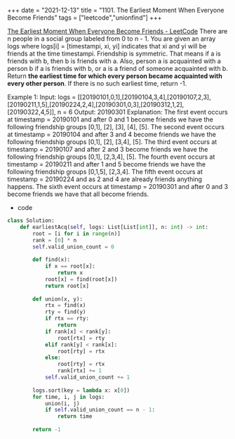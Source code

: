 +++ 
date = "2021-12-13"
title = "1101. The Earliest Moment When Everyone Become Friends"
tags = ["leetcode","unionfind"]
+++

[The Earliest Moment When Everyone Become Friends - LeetCode](https://leetcode.com/problems/the-earliest-moment-when-everyone-become-friends/)
There are n people in a social group labeled from 0 to n - 1. You are given an array logs where logs[i] = [timestampi, xi, yi] indicates that xi and yi will be friends at the time timestampi.
Friendship is symmetric. That means if a is friends with b, then b is friends with a. Also, person a is acquainted with a person b if a is friends with b, or a is a friend of someone acquainted with b.
Return __the earliest time for which every person became acquainted with every other person__. If there is no such earliest time, return -1.
 
Example 1:
Input: logs = [[20190101,0,1],[20190104,3,4],[20190107,2,3],[20190211,1,5],[20190224,2,4],[20190301,0,3],[20190312,1,2],[20190322,4,5]], n = 6 Output: 20190301 Explanation: The first event occurs at timestamp = 20190101 and after 0 and 1 become friends we have the following friendship groups [0,1], [2], [3], [4], [5]. The second event occurs at timestamp = 20190104 and after 3 and 4 become friends we have the following friendship groups [0,1], [2], [3,4], [5]. The third event occurs at timestamp = 20190107 and after 2 and 3 become friends we have the following friendship groups [0,1], [2,3,4], [5]. The fourth event occurs at timestamp = 20190211 and after 1 and 5 become friends we have the following friendship groups [0,1,5], [2,3,4]. The fifth event occurs at timestamp = 20190224 and as 2 and 4 are already friends anything happens. The sixth event occurs at timestamp = 20190301 and after 0 and 3 become friends we have that all become friends.

- code
```py
class Solution:
    def earliestAcq(self, logs: List[List[int]], n: int) -> int:
        root = [i for i in range(n)]
        rank = [0] * n
        self.valid_union_count = 0
        
        def find(x):
            if x == root[x]:
                return x
            root[x] = find(root[x])
            return root[x]
        
        def union(x, y):
            rtx = find(x)
            rty = find(y)
            if rtx == rty:
                return
            if rank[x] < rank[y]:
                root[rtx] = rty
            elif rank[y] < rank[x]:
                root[rty] = rtx
            else:
                root[rty] = rtx
                rank[rtx] += 1
            self.valid_union_count += 1
        
        logs.sort(key = lambda x: x[0])
        for time, i, j in logs:
            union(i, j)
            if self.valid_union_count == n - 1:
                return time
        
        return -1
```

